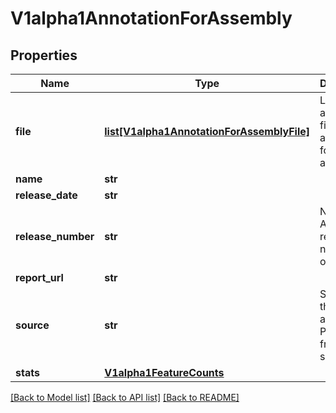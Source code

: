 # V1alpha1AnnotationForAssembly

## Properties
Name | Type | Description | Notes
------------ | ------------- | ------------- | -------------
**file** | [**list[V1alpha1AnnotationForAssemblyFile]**](V1alpha1AnnotationForAssemblyFile.md) | List of annotation files available for this assembly. | [optional] 
**name** | **str** |  | [optional] 
**release_date** | **str** |  | [optional] 
**release_number** | **str** | NCBI Annotation release number, if one exists. | [optional] 
**report_url** | **str** |  | [optional] 
**source** | **str** | Source of the annotation.  Possibly from a submitter. | [optional] 
**stats** | [**V1alpha1FeatureCounts**](V1alpha1FeatureCounts.md) |  | [optional] 

[[Back to Model list]](../README.md#documentation-for-models) [[Back to API list]](../README.md#documentation-for-api-endpoints) [[Back to README]](../README.md)



